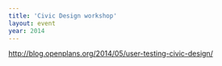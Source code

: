 ```yaml
---
title: 'Civic Design workshop'
layout: event
year: 2014
---
```


http://blog.openplans.org/2014/05/user-testing-civic-design/